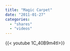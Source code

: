 ```yaml
---
title: "Magic Carpet"
date: "2011-01-27"
categories:
  - "shares"
  - "videos"
---
```


<div style="width: 70vw;">{{< youtube 1C_40B9m4tI>}}</div>
